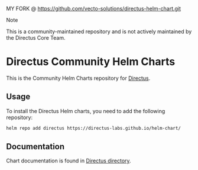 MY FORK
@
https://github.com/vecto-solutions/directus-helm-chart.git

> [!NOTE]
>
> This is a community-maintained repository and is not actively maintained by the Directus Core Team.

# Directus Community Helm Charts

This is the Community Helm Charts repository for [Directus](https://directus.io/).

## Usage

To install the Directus Helm charts, you need to add the following repository:

```sh
helm repo add directus https://directus-labs.github.io/helm-chart/
```

## Documentation

Chart documentation is found in [Directus directory](charts/directus/README.md).

